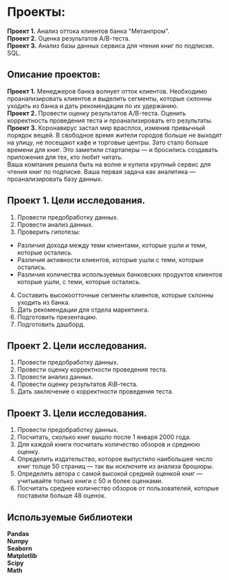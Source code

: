# Проекты:
**Проект 1.** Анализ оттока клиентов банка "Метанпром".\
**Проект 2.** Оценка результатов А/В-теста.\
**Проект 3.** Анализ базы данных сервиса для чтения книг по подписке. SQL.


## Описание проектов:

**Проект 1.** Менеджеров банка волнует отток клиентов. Необходимо проанализировать клиентов и выделить сегменты, которые склонны уходить из банка и дать рекомендации по их удержанию.\
**Проект 2.** Провести оценку результатов А/В-теста. Оценить корректность проведения теста и проанализировать его результаты.\
**Проект 3.** Коронавирус застал мир врасплох, изменив привычный порядок вещей. В свободное время жители городов больше не выходят на улицу, не посещают кафе и торговые центры. Зато стало больше времени для книг. Это заметили стартаперы — и бросились создавать приложения для тех, кто любит читать.\
Ваша компания решила быть на волне и купила крупный сервис для чтения книг по подписке. Ваша первая задача как аналитика — проанализировать базу данных.


## Проект 1. Цели исследования.

1. Провести предобработку данных.
2. Провести анализ данных.
3. Проверить гипотезы:
- Различия дохода между теми клиентами, которые ушли и теми, которые остались.
- Различия активности клиентов, которые ушли с теми, которые остались.
- Различия количества используемых банковских продуктов клиентов которые ушли, с теми, которые остались.
4. Составить высокоотточные сегменты клиентов, которые склонны уходить из банка.
5. Дать рекомендации для отдела маркетинга.
6. Подготовить презентацию.
7. Подготовить дашборд.

## Проект 2. Цели исследования.

1. Провести предобработку данных.
2. Провести оценку корректности проведения теста.
3. Провести анализ данных.
4. Провести оценку результатов А\В-теста.
5. Дать заключение о корректности проведения теста.

## Проект 3. Цели исследования.

1. Провести предобработку данных.
2. Посчитать, сколько книг вышло после 1 января 2000 года.
3. Для каждой книги посчитать количество обзоров и среднюю оценку.
4. Определить издательство, которое выпустило наибольшее число книг толще 50 страниц — так вы исключите из анализа брошюры.
5. Определить автора с самой высокой средней оценкой книг — учитывайте только книги с 50 и более оценками.
6. Посчитать среднее количество обзоров от пользователей, которые поставили больше 48 оценок.

## Используемые библиотеки
**Pandas**\
**Numpy**\
**Seaborn**\
**Matplotlib**\
**Scipy**\
**Math**
